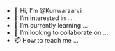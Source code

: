 - 👋 Hi, I’m @Kunwaraarvi
- 👀 I’m interested in ...
- 🌱 I’m currently learning ...
- 💞️ I’m looking to collaborate on ...
- 📫 How to reach me ...

<!---
Kunwaraarvi/Kunwaraarvi is a ✨ special ✨ repository because its `README.md` (this file) appears on your GitHub profile.
You can click the Preview link to take a look at your changes.
--->
